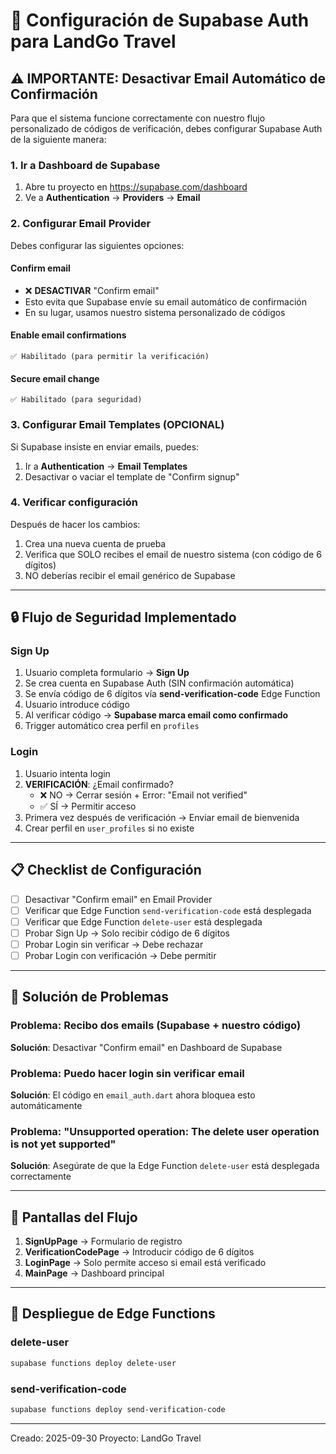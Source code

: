 # 🔐 Configuración de Supabase Auth para LandGo Travel

## ⚠️ IMPORTANTE: Desactivar Email Automático de Confirmación

Para que el sistema funcione correctamente con nuestro flujo personalizado de códigos de verificación, debes configurar Supabase Auth de la siguiente manera:

### 1. Ir a Dashboard de Supabase

1. Abre tu proyecto en https://supabase.com/dashboard
2. Ve a **Authentication** → **Providers** → **Email**

### 2. Configurar Email Provider

Debes configurar las siguientes opciones:

#### **Confirm email** 
- ❌ **DESACTIVAR** "Confirm email"
- Esto evita que Supabase envíe su email automático de confirmación
- En su lugar, usamos nuestro sistema personalizado de códigos

#### **Enable email confirmations**
```
✅ Habilitado (para permitir la verificación)
```

#### **Secure email change**
```
✅ Habilitado (para seguridad)
```

### 3. Configurar Email Templates (OPCIONAL)

Si Supabase insiste en enviar emails, puedes:

1. Ir a **Authentication** → **Email Templates**
2. Desactivar o vaciar el template de "Confirm signup"

### 4. Verificar configuración

Después de hacer los cambios:

1. Crea una nueva cuenta de prueba
2. Verifica que SOLO recibes el email de nuestro sistema (con código de 6 dígitos)
3. NO deberías recibir el email genérico de Supabase

---

## 🔒 Flujo de Seguridad Implementado

### Sign Up
1. Usuario completa formulario → **Sign Up**
2. Se crea cuenta en Supabase Auth (SIN confirmación automática)
3. Se envía código de 6 dígitos vía **send-verification-code** Edge Function
4. Usuario introduce código
5. Al verificar código → **Supabase marca email como confirmado**
6. Trigger automático crea perfil en `profiles`

### Login
1. Usuario intenta login
2. **VERIFICACIÓN**: ¿Email confirmado?
   - ❌ NO → Cerrar sesión + Error: "Email not verified"
   - ✅ SÍ → Permitir acceso
3. Primera vez después de verificación → Enviar email de bienvenida
4. Crear perfil en `user_profiles` si no existe

---

## 📋 Checklist de Configuración

- [ ] Desactivar "Confirm email" en Email Provider
- [ ] Verificar que Edge Function `send-verification-code` está desplegada
- [ ] Verificar que Edge Function `delete-user` está desplegada
- [ ] Probar Sign Up → Solo recibir código de 6 dígitos
- [ ] Probar Login sin verificar → Debe rechazar
- [ ] Probar Login con verificación → Debe permitir

---

## 🐛 Solución de Problemas

### Problema: Recibo dos emails (Supabase + nuestro código)
**Solución**: Desactivar "Confirm email" en Dashboard de Supabase

### Problema: Puedo hacer login sin verificar email
**Solución**: El código en `email_auth.dart` ahora bloquea esto automáticamente

### Problema: "Unsupported operation: The delete user operation is not yet supported"
**Solución**: Asegúrate de que la Edge Function `delete-user` está desplegada correctamente

---

## 📱 Pantallas del Flujo

1. **SignUpPage** → Formulario de registro
2. **VerificationCodePage** → Introducir código de 6 dígitos
3. **LoginPage** → Solo permite acceso si email está verificado
4. **MainPage** → Dashboard principal

---

## 🚀 Despliegue de Edge Functions

### delete-user
```bash
supabase functions deploy delete-user
```

### send-verification-code
```bash
supabase functions deploy send-verification-code
```

---

Creado: 2025-09-30
Proyecto: LandGo Travel
